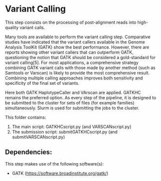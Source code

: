 # Variant Calling



This step consists on the processing of post-alignment reads into high-quality variant calls. 

Many tools are available to perform the variant calling step. 
Comparative studies have indicated that the variant callers available in the Genome Analysis ToolKit (GATK) show the best performance. 
However, there are reports showing other variant callers that can outperform GATK, questioning the notion that GATK should be considered a gold-standard for variant calling[5]. 
For most applications, a comprehensive strategy combining GATK variant calls with those made by another method (such as Samtools or Varscan) is likely to provide the most comprehensive result. 
Combining multiple calling approaches improves both sensitivity and specificity of the final set of variants.

Here both GATK HaplotypeCaller and VArscan are applied. GATKHC remains the preferred option. 
As every step of the pipeline, it is designed to be submitted to the cluster for sets of files (for example families) simultaneously.
Slurm is used for submitting the jobs to the cluster. 

This folder contains:
  1. The main script:  	GATKHCscript.py (and VARSCANscript.py)
  2. The submission script:  	submitGATKHCscript.py (and submitVARSCANscript.py)
  

## Dependencies:
This step makes use of the following software(s):
   * GATK (https://software.broadinstitute.org/gatk/)

